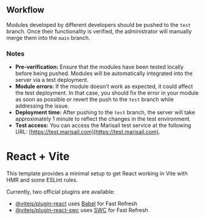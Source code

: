 ## Workflow

Modules developed by different developers should be pushed to the `test` branch. Once their functionality is verified, the administrator will manually merge them into the `main` branch.

### Notes

- **Pre-verification:** Ensure that the modules have been tested locally before being pushed. Modules will be automatically integrated into the server via a test deployment.
- **Module errors:** If the module doesn't work as expected, it could affect the test deployment. In that case, you should fix the error in your module as soon as possible or revert the push to the `test` branch while addressing the issue.
- **Deployment time:** After pushing to the `test` branch, the server will take approximately 1 minute to reflect the changes in the test environment.
- **Test access:** You can access the Marisail test service at the following URL: [https://test.marisail.com](https://test.marisail.com).


# React + Vite

This template provides a minimal setup to get React working in Vite with HMR and some ESLint rules.

Currently, two official plugins are available:

- [@vitejs/plugin-react](https://github.com/vitejs/vite-plugin-react/blob/main/packages/plugin-react/README.md) uses [Babel](https://babeljs.io/) for Fast Refresh
- [@vitejs/plugin-react-swc](https://github.com/vitejs/vite-plugin-react-swc) uses [SWC](https://swc.rs/) for Fast Refresh



